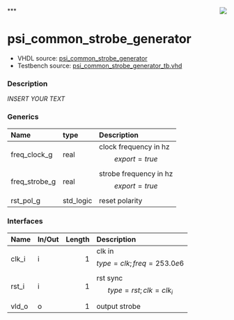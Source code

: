 <img align="right" src="../doc/psi_logo.png">
***

# psi_common_strobe_generator
 - VHDL source: [psi_common_strobe_generator](C:/Users/stef_b/git/GFA/Libraries/Firmware/VHDL/psi_common/hdl/psi_common_strobe_generator.vhd)
 - Testbench source: [psi_common_strobe_generator_tb.vhd](../testbench/psi_common_strobe_generator_tb/psi_common_strobe_generator_tb.vhd)

### Description
*INSERT YOUR TEXT*

### Generics
| Name          | type      | Description                              |
|:--------------|:----------|:-----------------------------------------|
| freq_clock_g  | real      | clock frequency in hz $$ export=true $$  |
| freq_strobe_g | real      | strobe frequency in hz $$ export=true $$ |
| rst_pol_g     | std_logic | reset polarity                           |

### Interfaces
| Name   | In/Out   |   Length | Description                         |
|:-------|:---------|---------:|:------------------------------------|
| clk_i  | i        |        1 | clk in $$ type=clk; freq=253.0e6 $$ |
| rst_i  | i        |        1 | rst sync $$ type=rst; clk=clk_i $$  |
| vld_o  | o        |        1 | output strobe                       |
